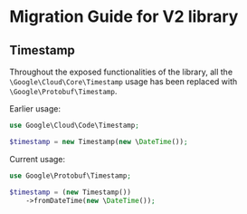 # Migration Guide for V2 library


## Timestamp

Throughout the exposed functionalities of the library, all the `\Google\Cloud\Core\Timestamp` usage has been replaced with `\Google\Protobuf\Timestamp`.

Earlier usage:

```php
use Google\Cloud\Code\Timestamp;

$timestamp = new Timestamp(new \DateTime());
```

Current usage:

```php
use Google\Protobuf\Timestamp;

$timestamp = (new Timestamp())
    ->fromDateTime(new \DateTime());
```




